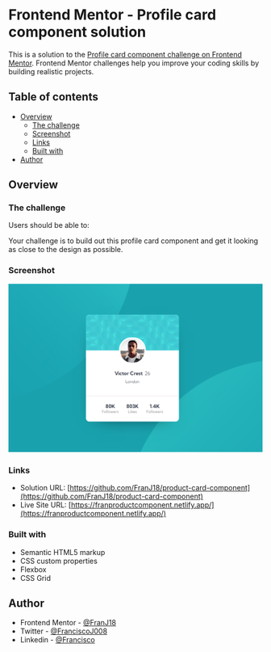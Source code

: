 # Frontend Mentor - Profile card component solution

This is a solution to the [Profile card component challenge on Frontend Mentor](https://www.frontendmentor.io/challenges/profile-card-component-cfArpWshJ). Frontend Mentor challenges help you improve your coding skills by building realistic projects. 

## Table of contents

- [Overview](#overview)
  - [The challenge](#the-challenge)
  - [Screenshot](#screenshot)
  - [Links](#links)
  - [Built with](#built-with)
- [Author](#author)


## Overview

### The challenge

Users should be able to:

Your challenge is to build out this profile card component and get it looking as close to the design as possible.

### Screenshot

![](./design/screenshot-desktop.PNG)


### Links

- Solution URL: [https://github.com/FranJ18/product-card-component](https://github.com/FranJ18/product-card-component)
- Live Site URL: [https://franproductcomponent.netlify.app/](https://franproductcomponent.netlify.app/)


### Built with

- Semantic HTML5 markup
- CSS custom properties
- Flexbox
- CSS Grid


## Author

- Frontend Mentor - [@FranJ18](https://www.frontendmentor.io/profile/FranJ18)
- Twitter - [@FranciscoJ008](https://www.twitter.com/FranciscoJ008)
- Linkedin - [@Francisco](https://www.linkedin.com/in/francisco-mendoza-153791260/)

